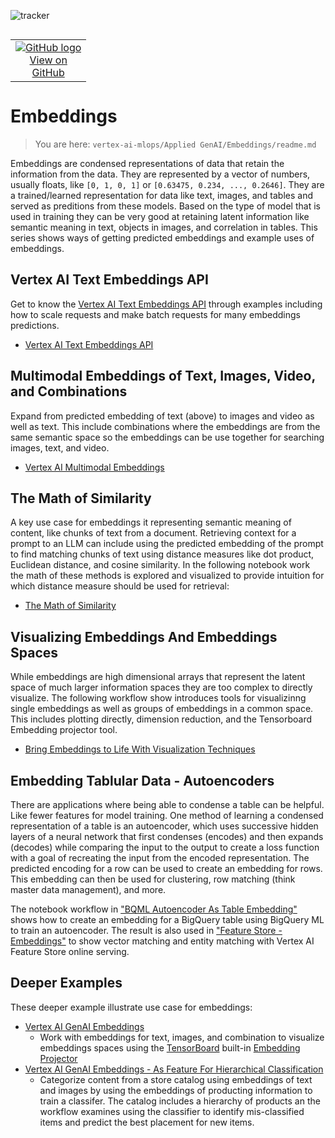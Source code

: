 ![tracker](https://us-central1-vertex-ai-mlops-369716.cloudfunctions.net/pixel-tracking?path=statmike%2Fvertex-ai-mlops%2FApplied+GenAI%2FEmbeddings&file=readme.md)
<!--- header table --->
<table align="left">     
  <td style="text-align: center">
    <a href="https://github.com/statmike/vertex-ai-mlops/blob/main/Applied%20GenAI/Embeddings/readme.md">
      <img src="https://cloud.google.com/ml-engine/images/github-logo-32px.png" alt="GitHub logo">
      <br>View on<br>GitHub
    </a>
  </td>
</table><br/><br/><br/><br/>

---
# Embeddings
> You are here: `vertex-ai-mlops/Applied GenAI/Embeddings/readme.md`

Embeddings are condensed representations of data that retain the information from the data.  They are represented by a vector of numbers, usually floats, like `[0, 1, 0, 1]` or `[0.63475, 0.234, ..., 0.2646]`.  They are a trained/learned representation for data like text, images, and tables and served as preditions from these models. Based on the type of model that is used in training they can be very good at retaining latent information like semantic meaning in text, objects in images, and correlation in tables.  This series shows ways of getting predicted embeddings and example uses of embeddings.  

## Vertex AI Text Embeddings API

Get to know the [Vertex AI Text Embeddings API](https://cloud.google.com/vertex-ai/generative-ai/docs/embeddings/get-text-embeddings) through examples including how to scale requests and make batch requests for many embeddings predictions.  
- [Vertex AI Text Embeddings API](./Vertex%20AI%20Text%20Embeddings%20API.ipynb)

## Multimodal Embeddings of Text, Images, Video, and Combinations

Expand from predicted embedding of text (above) to images and video as well as text.  This include combinations where the embeddings are from the same semantic space so the embeddings can be use together for searching images, text, and video.
- [Vertex AI Multimodal Embeddings](./Vertex%20AI%20Multimodal%20Embeddings.ipynb)

## The Math of Similarity

A key use case for embeddings it representing semantic meaning of content, like chunks of text from a document.  Retrieving context for a prompt to an LLM can include using the predicted embedding of the prompt to find matching chunks of text using distance measures like dot product, Euclidean distance, and cosine similarity.  In the following notebook work the math of these methods is explored and visualized to provide intuition for which distance measure should be used for retrieval:
- [The Math of Similarity](./The%20Math%20of%20Similarity.ipynb)

## Visualizing Embeddings And Embeddings Spaces

While embeddings are high dimensional arrays that represent the latent space of much larger information spaces they are too complex to directly visualize.  The following workflow show introduces tools for visualizinng single embeddings as well as groups of embeddings in a common space.  This includes plotting directly, dimension reduction, and the Tensorboard Embedding projector tool.
- [Bring Embeddings to Life With Visualization Techniques](./Bring%20Embeddings%20to%20Life%20With%20Visualization%20Techniques.ipynb)

## Embedding Tablular Data - Autoencoders

There are applications where being able to condense a table can be helpful.  Like fewer features for model training.  One method of learning a condensed representation of a table is an autoencoder, which uses successive hidden layers of a neural network that first condenses (encodes) and then expands (decodes) while comparing the input to the output to create a loss function with a goal of recreating the input from the encoded representation.  The predicted encoding for a row can be used to create an embedding for rows. This embedding can then be used for clustering, row matching (think master data management), and more.

The notebook workflow in ["BQML Autoencoder As Table Embedding"](./BQML%20Autoencoder%20As%20Table%20Embedding.ipynb) shows how to create an embedding for a BigQuery table using BigQuery ML to train an autoencoder.  The result is also used in ["Feature Store - Embeddings"](../../MLOps/Feature%20Store/Feature%20Store%20-%20Embeddings.ipynb) to show vector matching and entity matching with Vertex AI Feature Store online serving.

## Deeper Examples

These deeper example illustrate use case for embeddings:
- [Vertex AI GenAI Embeddings](./Vertex%20AI%20GenAI%20Embeddings.ipynb)
    - Work with embeddings for text, images, and combination to visualize embeddings spaces using the [TensorBoard](https://www.tensorflow.org/tensorboard) built-in [Embedding Projector](https://www.tensorflow.org/tensorboard/tensorboard_projector_plugin#saving_data_for_tensorboard)
- [Vertex AI GenAI Embeddings - As Feature For Hierarchical Classification](Vertex%20AI%20GenAI%20Embeddings%20-%20As%20Features%20For%20Hierarchical%20Classification.ipynb)
    - Categorize content from a store catalog using embeddings of text and images by using the embeddings of producting information to train a classifer.  The catalog includes a hierarchy of products an the workflow examines using the classifier to identify mis-classified items and predict the best placement for new items.

